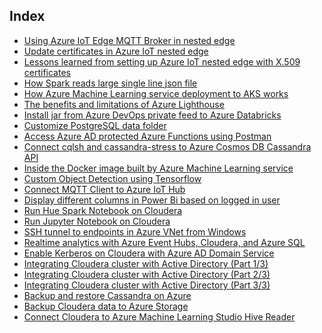 ## Index

* [Using Azure IoT Edge MQTT Broker in nested edge](azureIoTMQTTinNestedEdge)
* [Update certificates in Azure IoT nested edge](iotEdgeUpdateCerts)
* [Lessons learned from setting up Azure IoT nested edge with X.509 certificates](azureIoTNestedEdge)
* [How Spark reads large single line json file](sparkSingleLineJson)
* [How Azure Machine Learning service deployment to AKS works](amlKubernetesDeployment)
* [The benefits and limitations of Azure Lighthouse](azureLighthouse)
* [Install jar from Azure DevOps private feed to Azure Databricks](installJarFromADOFeedToAzureDatabricks)
* [Customize PostgreSQL data folder](postgresSetup)
* [Access Azure AD protected Azure Functions using Postman](postmanAzureFunctions)
* [Connect cqlsh and cassandra-stress to Azure Cosmos DB Cassandra API](cqlshCosmosDB)
* [Inside the Docker image built by Azure Machine Learning service](amlDockerImage)
* [Custom Object Detection using Tensorflow](tfObjectDetection)
* [Connect MQTT Client to Azure IoT Hub](mqttIoTHub)
* [Display different columns in Power Bi based on logged in user](powerbiUserBasedColumn)
* [Run Hue Spark Notebook on Cloudera](MSDNBlogs/Run%20Hue%20Spark%20Notebook%20on%20Cloudera.html)
* [Run Jupyter Notebook on Cloudera](MSDNBlogs/Run%20Jupyter%20Notebook%20on%20Cloudera.html)
* [SSH tunnel to endpoints in Azure VNet from Windows](MSDNBlogs/SSH%20tunnel%20to%20endpoints%20in%20Azure%20VNet%20from%20Windows.html)
* [Realtime analytics with Azure Event Hubs, Cloudera, and Azure SQL](MSDNBlogs/Real%20Time%20Analytics%20with%20Azure%20Event%20Hubs,%20Cloudera,%20and%20Azure%20SQL.html)
* [Enable Kerberos on Cloudera with Azure AD Domain Service](MSDNBlogs/Enable%20Kerberos%20on%20Cloudera%20with%20Azure%20AD%20Domain%20Service.html)
* [Integrating Cloudera cluster with Active Directory (Part 1/3)](MSDNBlogs/Integrating%20Cloudera%20cluster%20with%20Active%20Directory%20(Part%2013).html)
* [Integrating Cloudera cluster with Active Directory (Part 2/3)](MSDNBlogs/Integrating%20Cloudera%20cluster%20with%20Active%20Directory%20(Part%2023).html)
* [Integrating Cloudera cluster with Active Directory (Part 3/3)](MSDNBlogs/Integrating%20Cloudera%20cluster%20with%20Active%20Directory%20(Part%2033).html)
* [Backup and restore Cassandra on Azure](MSDNBlogs/Backup%20and%20Restore%20Cassandra%20on%20Azure.html)
* [Backup Cloudera data to Azure Storage](MSDNBlogs/Backup%20Cloudera%20data%20to%20Azure%20Storage.html)
* [Connect Cloudera to Azure Machine Learning Studio Hive Reader](MSDNBlogs/Connect%20Cloudera%20to%20Azure%20ML%20Hive%20Reader.html)
